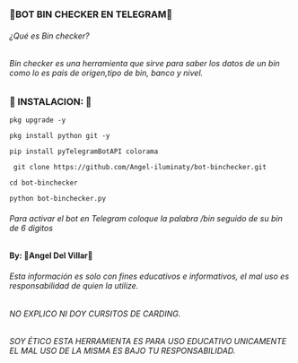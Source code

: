 
### 🔮BOT BIN CHECKER EN TELEGRAM🔮

###### ¿Qué es Bin checker?
###### Bin checker es una herramienta que sirve para saber los datos de un bin como lo es pais de origen,tipo de bin, banco y nivel.

### 🔮 INSTALACION: 🔮

```
pkg upgrade -y 

pkg install python git -y

pip install pyTelegramBotAPI colorama 

 git clone https://github.com/Angel-iluminaty/bot-binchecker.git 

cd bot-binchecker 

python bot-binchecker.py

```

###### Para activar el bot en Telegram coloque la palabra /bin seguido de su bin de 6 digitos

#### By: 🔮Angel Del Villar🔮


###### Esta información es solo con fines educativos e informativos, el mal uso es responsabilidad de quien la utilize.


######  NO EXPLICO NI DOY CURSITOS DE CARDING.

###### SOY ÉTICO ESTA HERRAMIENTA  ES PARA USO EDUCATIVO UNICAMENTE EL MAL USO DE LA MISMA ES BAJO TU RESPONSABILIDAD.
